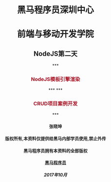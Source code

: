 <center>
<h1>黑马程序员深圳中心</h1>
<h1>前端与移动开发学院</h1>
<h2>NodeJS第二天</h2>
***<h3><font color=#aa1122>NodeJS模板引擎渲染</font></h3>***
***<h3><font color=#aa1122>CRUD项目案例开发</font></h3>***
<h4>张晓坤</h4>
<h4>版权所有,本资料仅提供给黑马内部学员使用,禁止外传</h4>
<h4>黑马程序员拥有本资料的全部版权</h4>
<h4><a href="http://www.itheima.com">黑马程序员</a></h4>
<h5>2017年10月</h5>
</center>